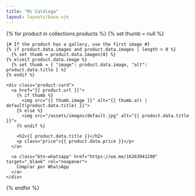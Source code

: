 ```yaml
---
title: "Mi Catálogo"
layout: layouts/base.njk
---
```


<section class="product-grid">
  {% for product in collections.products %}
    {% set thumb = null %}

    {# If the product has a gallery, use the first image #}
    {% if product.data.images and product.data.images | length > 0 %}
      {% set thumb = product.data.images[0] %}
    {% elseif product.data.image %}
      {% set thumb = { "image": product.data.image, "alt": product.data.title } %}
    {% endif %}

    <div class="product-card">
      <a href="{{ product.url }}">
        {% if thumb %}
          <img src="{{ thumb.image }}" alt="{{ thumb.alt | default(product.data.title) }}">
        {% else %}
          <img src="/assets/images/default.jpg" alt="{{ product.data.title }}">
        {% endif %}

        <h2>{{ product.data.title }}</h2>
        <p class="price">{{ product.data.price }}</p>
      </a>

      <a class="btn-whatsapp" href="https://wa.me/16263941200" target="_blank" rel="noopener">
        Comprar por WhatsApp
      </a>
    </div>
  {% endfor %}
</section>
